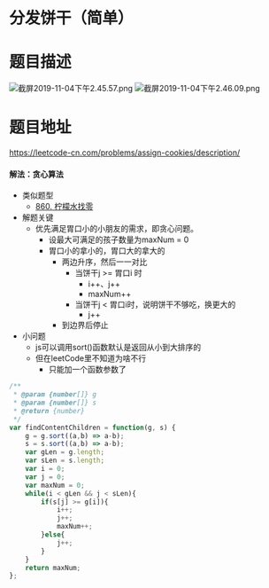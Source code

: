 # 分发饼干（简单）
# 题目描述
![截屏2019-11-04下午2.45.57.png](https://pic.leetcode-cn.com/9a1932a49d20d2fb597400efc72c91ce27ced8a51aeb588f0a9ce39c1f791839-%E6%88%AA%E5%B1%8F2019-11-04%E4%B8%8B%E5%8D%882.45.57.png)
![截屏2019-11-04下午2.46.09.png](https://pic.leetcode-cn.com/3132fdcab883ed26ff9df055c769994fe9c80cd6843279c66c16d0dbbdd37888-%E6%88%AA%E5%B1%8F2019-11-04%E4%B8%8B%E5%8D%882.46.09.png)
# 题目地址
<https://leetcode-cn.com/problems/assign-cookies/description/>
#### 解法：贪心算法
+ 类似题型
  + [860. 柠檬水找零](https://leetcode-cn.com/problems/lemonade-change/solution/860-ning-meng-shui-zhao-ling-by-alexer-660/) 
+ 解题关键
  + 优先满足胃口小的小朋友的需求，即贪心问题。
    + 设最大可满足的孩子数量为maxNum = 0
    + 胃口小的拿小的，胃口大的拿大的
      + 两边升序，然后一一对比
        + 当饼干j >= 胃口i 时
          + i++、j++
          + maxNum++
        + 当饼干j <  胃口i时，说明饼干不够吃，换更大的
          + j++      
      + 到边界后停止
+ 小问题
  + js可以调用sort()函数默认是返回从小到大排序的
  + 但在leetCode里不知道为啥不行 
    + 只能加一个函数参数了 
```javascript
/**
 * @param {number[]} g
 * @param {number[]} s
 * @return {number}
 */
var findContentChildren = function(g, s) {
    g = g.sort((a,b) => a-b);
    s = s.sort((a,b) => a-b);
    var gLen = g.length;
    var sLen = s.length;
    var i = 0;
    var j = 0;
    var maxNum = 0;
    while(i < gLen && j < sLen){
        if(s[j] >= g[i]){
            i++;
            j++;
            maxNum++;
        }else{
            j++;
        }
    }
    return maxNum;
};
```